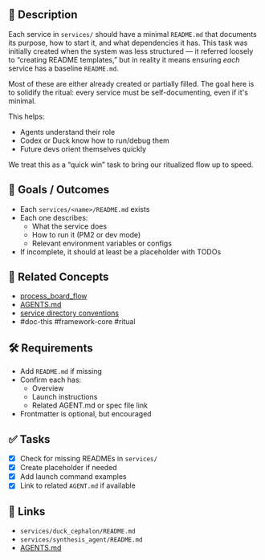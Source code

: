 ## 🧠 Description

Each service in `services/` should have a minimal `README.md` that documents its purpose, how to start it, and what dependencies it has. This task was initially created when the system was less structured — it referred loosely to “creating README templates,” but in reality it means ensuring *each* service has a baseline `README.md`.

Most of these are either already created or partially filled. The goal here is to solidify the ritual: every service must be self-documenting, even if it's minimal.

This helps:
- Agents understand their role
- Codex or Duck know how to run/debug them
- Future devs orient themselves quickly

We treat this as a “quick win” task to bring our ritualized flow up to speed.

## 🎯 Goals / Outcomes

- Each `services/<name>/README.md` exists
- Each one describes:
  - What the service does
  - How to run it (PM2 or dev mode)
  - Relevant environment variables or configs
- If incomplete, it should at least be a placeholder with TODOs

## 🧩 Related Concepts

- [process_board_flow](../process_board_flow.md)
- [AGENTS.md](../AGENTS.md)
- [service directory conventions](../service%20directory%20conventions.md)
- #doc-this #framework-core #ritual

## 🛠 Requirements

- Add `README.md` if missing
- Confirm each has:
  - Overview
  - Launch instructions
  - Related AGENT.md or spec file link
- Frontmatter is optional, but encouraged

## ✅ Tasks

- [x] Check for missing READMEs in `services/`
- [x] Create placeholder if needed
- [x] Add launch command examples
- [x] Link to related `AGENT.md` if available

## 🔗 Links

- `services/duck_cephalon/README.md`
- `services/synthesis_agent/README.md`
- [AGENTS.md](../AGENTS.md)
